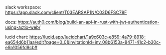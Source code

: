 

slack workspace: https://app.slack.com/client/T03EARSAP1N/C03D6FSC78F

docs: https://auth0.com/blog/build-an-api-in-rust-with-jwt-authentication-using-actix-web/

lucid chart: https://lucid.app/lucidchart/1a9c603c-e859-4a79-8918-ea654d6b11aa/edit?page=0_0&invitationId=inv_08b6153a-8471-41c2-b30c-e9a1056fd8cb#